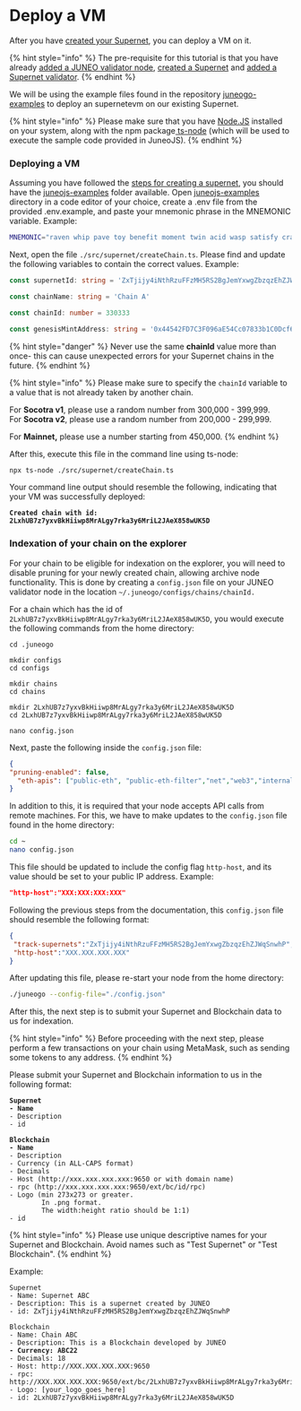 # Deploy a VM

After you have [created your Supernet](create-a-supernet.md), you can deploy a VM on it.

{% hint style="info" %}
The pre-requisite for this tutorial is that you have already [added a JUNEO validator node](../validate/add-a-validator.md), [created a Supernet](create-a-supernet.md) and [added a Supernet validator](create-a-supernet.md#add-supernet-validator).
{% endhint %}

We will be using the example files found in the repository [juneogo-examples](https://github.com/Juneo-io/juneojs-examples) to deploy an supernetevm on our existing Supernet.

{% hint style="info" %}
Please make sure that you have [Node.JS](https://nodejs.org/en) installed on your system, along with the npm package[ ts-node](https://www.npmjs.com/package/ts-node) (which will be used to execute the sample code provided in JuneoJS).
{% endhint %}

### Deploying a VM

Assuming you have followed the [steps for creating a supernet](create-a-supernet.md), you should have the [juneojs-examples](https://github.com/Juneo-io/juneojs-examples) folder available. Open [juneojs-examples](https://github.com/Juneo-io/juneojs-examples) directory in a code editor of your choice, create a .env file from the provided .env.example, and paste your mnemonic phrase in the MNEMONIC variable. Example:

```sh
MNEMONIC="raven whip pave toy benefit moment twin acid wasp satisfy crash april"
```

Next, open the file `./src/supernet/createChain.ts`. Please find and update the following variables to contain the correct values. Example:

```typescript
const supernetId: string = 'ZxTjijy4iNthRzuFFzMH5RS2BgJemYxwgZbzqzEhZJWqSnwhP' // your supernet id

const chainName: string = 'Chain A'

const chainId: number = 330333

const genesisMintAddress: string = '0x44542FD7C3F096aE54Cc07833b1C0Dcf68B7790C' // your wallet address here
```

{% hint style="danger" %}
Never use the same **chainId** value more than once- this can cause unexpected errors for your Supernet chains in the future.
{% endhint %}

{% hint style="info" %}
Please make sure to specify the `chainId` variable to a value that is not already taken by another chain.

For **Socotra v1**, please use a random number from 300,000 - 399,999.\
For **Socotra v2**, please use a random number from 200,000 - 299,999.

For **Mainnet,** please use a number starting from 450,000.
{% endhint %}

After this, execute this file in the command line using ts-node:

```bash
npx ts-node ./src/supernet/createChain.ts
```

Your command line output should resemble the following, indicating that your VM was successfully deployed:

<pre><code><strong>Created chain with id: 2LxhUB7z7yxvBkHiiwp8MrALgy7rka3y6MriL2JAeX858wUK5D
</strong></code></pre>

### Indexation of your chain on the explorer

For your chain to be eligible for indexation on the explorer, you will need to disable pruning for your newly created chain, allowing archive node functionality. This is done by creating a `config.json` file on your JUNEO validator node in the location `~/.juneogo/configs/chains/chainId.`

For a chain which has the id of `2LxhUB7z7yxvBkHiiwp8MrALgy7rka3y6MriL2JAeX858wUK5D`, you would execute the following commands from the home directory:

```
cd .juneogo

mkdir configs
cd configs

mkdir chains
cd chains

mkdir 2LxhUB7z7yxvBkHiiwp8MrALgy7rka3y6MriL2JAeX858wUK5D
cd 2LxhUB7z7yxvBkHiiwp8MrALgy7rka3y6MriL2JAeX858wUK5D

nano config.json
```

Next, paste the following inside the `config.json` file:

```json
{
"pruning-enabled": false,
  "eth-apis": ["public-eth", "public-eth-filter","net","web3","internal-public-eth","internal-public-blockchain","internal-public-transaction-pool","internal-public-debug","debug-tracer"]
}
```



In addition to this, it is required that your node accepts API calls from remote machines. For this, we have to make updates to the `config.json` file found in the home directory:

```bash
cd ~
nano config.json
```

This file should be updated to include the config flag `http-host`, and its value should be set to your public IP address. Example:

```json
"http-host":"XXX:XXX:XXX:XXX"
```

Following the previous steps from the documentation, this `config.json` file should resemble the following format:

```json
{
 "track-supernets":"ZxTjijy4iNthRzuFFzMH5RS2BgJemYxwgZbzqzEhZJWqSnwhP",
 "http-host":"XXX.XXX.XXX.XXX"
}
```

After updating this file, please re-start your node from the home directory:

```bash
./juneogo --config-file="./config.json"
```



After this, the next step is to submit your Supernet and Blockchain data to us for indexation.

{% hint style="info" %}
Before proceeding with the next step, please perform a few transactions on your chain using MetaMask, such as sending some tokens to any address.
{% endhint %}

Please submit your Supernet and Blockchain information to us in the following format:

<pre><code><strong>Supernet
</strong><strong>- Name
</strong>- Description
- id
<strong>
</strong><strong>Blockchain
</strong><strong>- Name 
</strong>- Description 
- Currency (in ALL-CAPS format)
- Decimals 
- Host (http://xxx.xxx.xxx.xxx:9650 or with domain name) 
- rpc (http://xxx.xxx.xxx.xxx:9650/ext/bc/id/rpc)
- Logo (min 273x273 or greater.
        In .png format. 
        The width:height ratio should be 1:1)
- id
</code></pre>

{% hint style="info" %}
Please use unique descriptive names for your Supernet and Blockchain. Avoid names such as "Test Supernet" or "Test Blockchain".
{% endhint %}

Example:

<pre><code>Supernet
- Name: Supernet ABC
- Description: This is a supernet created by JUNEO
- id: ZxTjijy4iNthRzuFFzMH5RS2BgJemYxwgZbzqzEhZJWqSnwhP

Blockchain
- Name: Chain ABC
- Description: This is a Blockchain developed by JUNEO
<strong>- Currency: ABC22
</strong>- Decimals: 18
- Host: http://XXX.XXX.XXX.XXX:9650 
- rpc: http://XXX.XXX.XXX.XXX:9650/ext/bc/2LxhUB7z7yxvBkHiiwp8MrALgy7rka3y6MriL2JAeX858wUK5D/rpc
- Logo: [your_logo_goes_here]
- id: 2LxhUB7z7yxvBkHiiwp8MrALgy7rka3y6MriL2JAeX858wUK5D
</code></pre>
